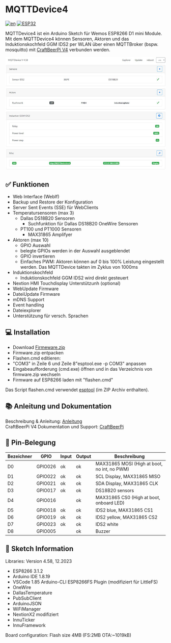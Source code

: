 # MQTTDevice4

[![en](https://img.shields.io/badge/lang-en-yellow.svg)](https://github.com/InnuendoPi/MQTTDevice4/blob/main/README.en.md)
[![ESP32](https://img.shields.io/static/v1?label=Arduino&message=ESP32%20&#8594;&logo=arduino&logoColor=white&color=blue)](https://github.com/InnuendoPi/MQTTDevice32)

MQTTDevice4 ist ein Arduino Sketch für Wemos ESP8266 D1 mini Module. Mit dem MQTTDevice4 können Sensoren, Aktoren und das Induktionskochfeld GGM IDS2 per WLAN über einen MQTTBroker (bspw. mosquitto) mit [CraftBeerPi V4](https://github.com/avollkopf/craftbeerpi4) verbunden werden.

![Web Interface](docs/img/startseite.jpg)

## ✅ Funktionen

* Web Interface (WebIf)
* Backup und Restore der Konfiguration
* Server Sent Events (SSE) für WebClients
* Temperatursensoren (max 3)
  * Dallas DS18B20 Sensoren
    * Suchfunktion für Dallas DS18B20 OneWire Sensoren
  * PT100 und PT1000 Sensoren
    * MAX31865 Amplifyer
* Aktoren (max 10)
  * GPIO Auswahl
  * belegte GPIOs werden in der Auswahl ausgeblendet
  * GPIO invertieren
  * Einfaches PWM: Aktoren können auf 0 bis 100% Leistung eingestellt werden. Das MQTTDevice takten im Zyklus von 1000ms
* Induktionskochfeld
  * Induktionskochfeld GGM IDS2 wird direkt gesteuert
* Nextion HMI Touchdisplay Unterstützunh (optional)
* WebUpdate Firmware
* DateiUpdate Firmware
* mDNS Support
* Event handling
* Dateiexplorer
* Unterstützung für versch. Sprachen

## 💻 Installation

* Download [Firmeware.zip](https://github.com/InnuendoPi/MQTTDevice4/blob/main/tools/Firmware.zip)
* Firmware.zip entpacken
* Flashen.cmd editieren:
* "COM3" in Zeile 6  und Zeile 8"esptool.exe -p COM3" anpassen
* Eingabeaufforderung (cmd.exe) öffnen und in das Verzeichnis von firmware.zip wechseln
* Firmware auf ESP8266 laden mit "flashen.cmd"

Das Script flashen.cmd verwendet [esptool](https://github.com/espressif/esptool) (im ZIP Archiv enthalten).

## 📚 Anleitung und Dokumentation

Beschreibung & Anleitung: [Anleitung](https://innuendopi.gitbook.io/mqttdevice32/)\
CraftBeerPi V4 Dokumentation und Support: [CraftBeerPi](https://openbrewing.gitbook.io/craftbeerpi4_support/)

## 💠 Pin-Belegung

| Bezeichner |   GPIO   |  Input  |  Output  | Beschreibung |
| ---------- | -------- | ------- | -------- | ------------ |
|     D0     |  GPIO026 |   ok    |   ok     | MAX31865 MOSI (High at boot, no int, no PWM) |
|     D1     |  GPIO022 |   ok    |   ok     | SCL Display, MAX31865 MISO  |
|     D2     |  GPIO021 |   ok    |   ok     | SDA Display, MAX31865 CLK  |
|     D3     |  GPIO017 |   ok    |   ok     | DS18B20 sensors |
|     D4     |  GPIO016 |         |   ok     | MAX31865 CS0 (High at boot, onboard LED)|
|     D5     |  GPIO018 |   ok    |   ok     | IDS2 blue, MAX31865 CS1   |
|     D6     |  GPIO019 |   ok    |   ok     | IDS2 yellow, MAX31865 CS2 |
|     D7     |  GPIO023 |   ok    |   ok     | IDS2 white |
|     D8     |  GPIO005 |         |   ok     | Buzzer       |

## 📰 Sketch Information

Libraries: Version 4.58, 12.2023

* ESP8266 3.1.2
* Arduino IDE 1.8.19
* VSCode 1.85 Arduino-CLI ESP8266FS Plugin (modifiziert für LittleFS)
* OneWire
* DallasTemperature
* PubSubClient
* ArduinoJSON
* WiFiManager
* NextionX2 modifiziert
* InnuTicker
* InnuFramework

Board configuration:
Flash size 4MB (FS:2MB OTA:~1019kB)
